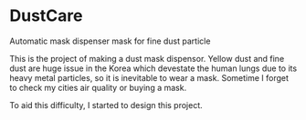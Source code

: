 # DustCare
Automatic mask dispenser mask for fine dust particle

This is the project of making a dust mask dispensor.
Yellow dust and fine dust are huge issue in the Korea which devestate the human lungs due to its heavy metal particles, so it is inevitable to wear a mask.
Sometime I forget to check my cities air quality or buying a mask.

To aid this difficulty, I started to design this project.

